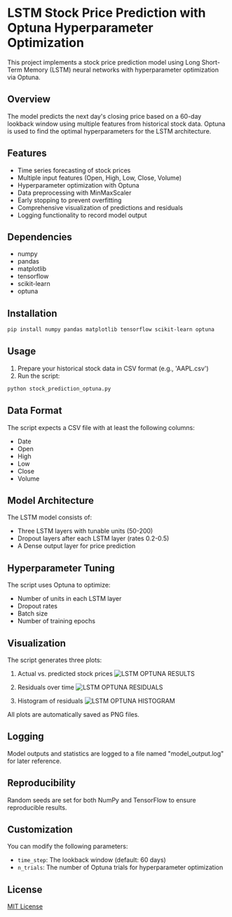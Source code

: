 # LSTM Stock Price Prediction with Optuna Hyperparameter Optimization

This project implements a stock price prediction model using Long Short-Term Memory (LSTM) neural networks with hyperparameter optimization via Optuna.

## Overview

The model predicts the next day's closing price based on a 60-day lookback window using multiple features from historical stock data. Optuna is used to find the optimal hyperparameters for the LSTM architecture.

## Features

- Time series forecasting of stock prices
- Multiple input features (Open, High, Low, Close, Volume)
- Hyperparameter optimization with Optuna
- Data preprocessing with MinMaxScaler
- Early stopping to prevent overfitting
- Comprehensive visualization of predictions and residuals
- Logging functionality to record model output

## Dependencies

- numpy
- pandas
- matplotlib
- tensorflow
- scikit-learn
- optuna

## Installation

```bash
pip install numpy pandas matplotlib tensorflow scikit-learn optuna
```

## Usage

1. Prepare your historical stock data in CSV format (e.g., 'AAPL.csv')
2. Run the script:

```bash
python stock_prediction_optuna.py
```

## Data Format

The script expects a CSV file with at least the following columns:
- Date
- Open
- High
- Low
- Close
- Volume

## Model Architecture

The LSTM model consists of:
- Three LSTM layers with tunable units (50-200)
- Dropout layers after each LSTM layer (rates 0.2-0.5)
- A Dense output layer for price prediction

## Hyperparameter Tuning

The script uses Optuna to optimize:
- Number of units in each LSTM layer
- Dropout rates
- Batch size
- Number of training epochs

## Visualization

The script generates three plots:
1. Actual vs. predicted stock prices ![LSTM OPTUNA RESULTS](https://github.com/user-attachments/assets/4275905c-bd5f-4276-ae8f-e0b475cc36ce)

2. Residuals over time ![LSTM OPTUNA RESIDUALS](https://github.com/user-attachments/assets/658c5cc6-8276-48ee-b771-b24f3fedad84)

3. Histogram of residuals ![LSTM OPTUNA HISTOGRAM](https://github.com/user-attachments/assets/fced76f7-7f59-4683-b4f1-44cdb080fe82)


All plots are automatically saved as PNG files.

## Logging

Model outputs and statistics are logged to a file named "model_output.log" for later reference.

## Reproducibility

Random seeds are set for both NumPy and TensorFlow to ensure reproducible results.

## Customization

You can modify the following parameters:
- `time_step`: The lookback window (default: 60 days)
- `n_trials`: The number of Optuna trials for hyperparameter optimization

## License

[MIT License](LICENSE)
